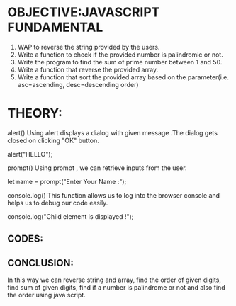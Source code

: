 #  OBJECTIVE:JAVASCRIPT FUNDAMENTAL
1) WAP to reverse the string provided by the users.</br>
2)  Write a function to check if the provided number is palindromic or not.</br>
3)  Write the program to find the sum of prime number between 1 and 50.</br>
4)  Write a function that reverse the provided array.</br>
5) Write a function that sort the provided array based on the parameter(i.e. asc=ascending, desc=descending order)

# THEORY:
alert()
Using alert displays a dialog with given message .The dialog gets closed on clicking "OK" button.

alert("HELLO");

prompt()
Using prompt , we can retrieve inputs from the user.

let name = prompt("Enter Your Name :");

console.log()
This function allows us to log into the browser console and helps us to debug our code easily.

console.log("Child element is displayed !");

## CODES:
## CONCLUSION:
In this way we can reverse string and array, find the order of given digits, find sum of given digits, find if a number is palindrome or not and also find the order using java script.